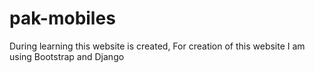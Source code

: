# pak-mobiles
During learning this website is created, For creation of this website I am using Bootstrap and Django    
